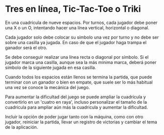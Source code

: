 <h1>Tres en línea, Tic-Tac-Toe o Triki</h1>

En una cuadrícula de nueve espacios. Por turnos, cada jugador debe poner una X o un O, intentando hacer una línea vertical, horizontal o diagonal.

Cada jugador solo debe colocar su símbolo una vez por turno y no debe ser sobre una casilla ya jugada. En caso de que el jugador haga trampa el ganador será el otro.

Se debe conseguir realizar una línea recta o diagonal por símbolo. Si el jugador marca una casilla, aunque sea la más mínima marca, deberá poner símbolo de la siguiente jugada en esa casilla.

Cuando todos los espacios están llenos se termina la partida, que puede terminar con un ganador o bien en empate, que suele ser lo más habitual una vez se conoce la mecánica del juego.

Para aumentar la dificultad del juego se puede ampliar la cuadrícula y convertirlo en un 'cuatro en raya', incluso personalizar el tamaño de la cuadrícula para ampliar aún más la cuadricula y aumentar la dificultad.

Incluir la opción de poder jugar tanto con la máquina, como con otro jugador, reiniciar la partida, llevar un registro de victorias y cambiar el tema de la aplicación.
